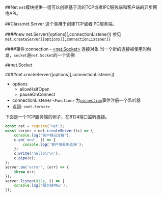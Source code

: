 ##Net
`net`模块提供一组可以创建基于流的TCP或者IPC服务端和客户端的异步网络API。

##Class:net.Server
这个类用于创建TCP或者IPC服务端。

####new net.Server([options][,connectionListener])
参见 [`net.createServer([options][,connectionListener])`](#crdserv)











####<span id='e_conn'>事件:connection</span>
    - [<net.Socket>](#socket) 连接对象
当一个新的连接被使用时触发，`socket`是`net.Socket`的一个实例








##<span id='socket'>net.Socket</span>























####<span id='#crdserv'>net.createServer([options][,connectionListener])</span>
* options
    - allowHalfOpen
    - pauseOnConnect
* connectionListener `<Function>` 为[`connection`](#e_conn)事件注册一个监听器
* 返回: `<net.Server>`

下面是一个TCP服务端的例子，在8124端口监听连接。
```javascript
const net = require('net');
const server = net.createServer((c) => {
    console.log('客户端已连接');
    c.on('end', () => {
        console.log('客户端丢失连接');
    };
    c.write('hello\r\n');
    c.pipe(c);
};
server.on('error', (err) => {
    throw err;
});
server.listen(8124, () => {
    console.log('服务端响应');
});
```









